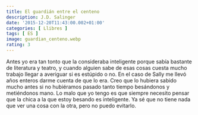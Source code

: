 ```yaml
---
title: El guardián entre el centeno
description: J.D. Salinger
date: '2015-12-20T11:43:00.002+01:00'
categories: [ Llibres ]
tags: [ ES ]
image: guardian_centeno.webp
rating: 3
---
```


Antes yo era tan tonto que la consideraba inteligente porque sabía bastante de literatura y teatro, y cuando alguien sabe de esas cosas cuesta mucho trabajo llegar a averiguar si es estúpido o no. En el caso de Sally me llevó años enteros darme cuenta de que lo era. Creo que lo hubiera sabido mucho antes si no hubiéramos pasado tanto tiempo besándonos y metiéndonos mano. Lo malo que yo tengo es que siempre necesito pensar que la chica a la que estoy besando es inteligente. Ya sé que no tiene nada que ver una cosa con la otra, pero no puedo evitarlo.
